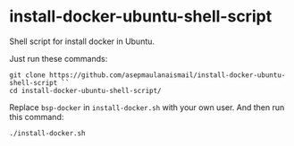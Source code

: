 # install-docker-ubuntu-shell-script
Shell script for install docker in Ubuntu.

Just run these commands:

```
git clone https://github.com/asepmaulanaismail/install-docker-ubuntu-shell-script ``
cd install-docker-ubuntu-shell-script/ 
```

Replace `bsp-docker` in `` install-docker.sh `` with your own user. And then run this command:  

```
./install-docker.sh
```
